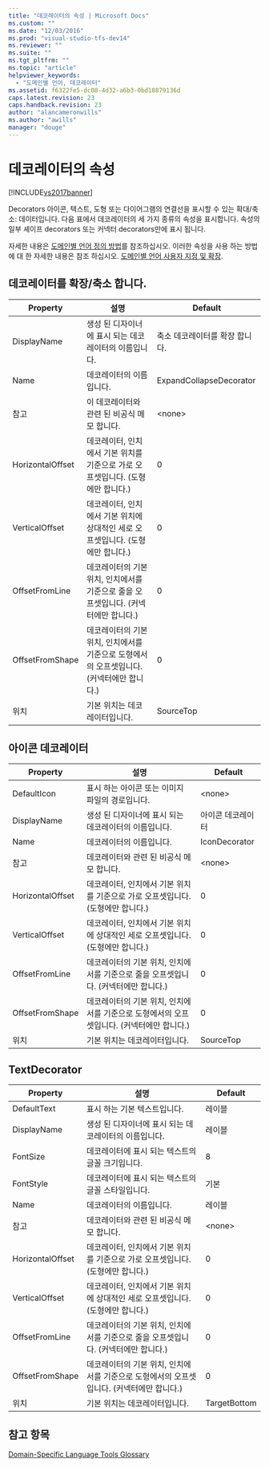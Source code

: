 ```yaml
---
title: "데코레이터의 속성 | Microsoft Docs"
ms.custom: ""
ms.date: "12/03/2016"
ms.prod: "visual-studio-tfs-dev14"
ms.reviewer: ""
ms.suite: ""
ms.tgt_pltfrm: ""
ms.topic: "article"
helpviewer_keywords: 
  - "도메인별 언어, 데코레이터"
ms.assetid: f6322fe5-dc08-4d32-a6b3-0bd18879136d
caps.latest.revision: 23
caps.handback.revision: 23
author: "alancameronwills"
ms.author: "awills"
manager: "douge"
---
```

# 데코레이터의 속성
[!INCLUDE[vs2017banner](../code-quality/includes/vs2017banner.md)]

Decorators 아이콘, 텍스트, 도형 또는 다이어그램의 연결선을 표시할 수 있는 확대\/축소: 데이터입니다.  다음 표에서 데코레이터의 세 가지 종류의 속성을 표시합니다.  속성의 일부 셰이프 decorators 또는 커넥터 decorators만에 표시 됩니다.  
  
 자세한 내용은 [도메인별 언어 정의 방법](../modeling/how-to-define-a-domain-specific-language.md)를 참조하십시오.  이러한 속성을 사용 하는 방법에 대 한 자세한 내용은 참조 하십시오. [도메인별 언어 사용자 지정 및 확장](../modeling/customizing-and-extending-a-domain-specific-language.md).  
  
## 데코레이터를 확장\/축소 합니다.  
  
|Property|설명|Default|  
|--------------|--------|-------------|  
|DisplayName|생성 된 디자이너에 표시 되는 데코레이터의 이름입니다.|축소 데코레이터를 확장 합니다.|  
|Name|데코레이터의 이름입니다.|ExpandCollapseDecorator|  
|참고|이 데코레이터와 관련 된 비공식 메모 합니다.|\<none\>|  
|HorizontalOffset|데코레이터, 인치에서 기본 위치를 기준으로 가로 오프셋입니다.  \(도형에만 합니다.\)|0|  
|VerticalOffset|데코레이터, 인치에서 기본 위치에 상대적인 세로 오프셋입니다.  \(도형에만 합니다.\)|0|  
|OffsetFromLine|데코레이터의 기본 위치, 인치에서를 기준으로 줄을 오프셋입니다.  \(커넥터에만 합니다.\)|0|  
|OffsetFromShape|데코레이터의 기본 위치, 인치에서를 기준으로 도형에서의 오프셋입니다.  \(커넥터에만 합니다.\)|0|  
|위치|기본 위치는 데코레이터입니다.|SourceTop|  
  
## 아이콘 데코레이터  
  
|Property|설명|Default|  
|--------------|--------|-------------|  
|DefaultIcon|표시 하는 아이콘 또는 이미지 파일의 경로입니다.|\<none\>|  
|DisplayName|생성 된 디자이너에 표시 되는 데코레이터의 이름입니다.|아이콘 데코레이터|  
|Name|데코레이터의 이름입니다.|IconDecorator|  
|참고|데코레이터와 관련 된 비공식 메모 합니다.|\<none\>|  
|HorizontalOffset|데코레이터, 인치에서 기본 위치를 기준으로 가로 오프셋입니다.  \(도형에만 합니다.\)|0|  
|VerticalOffset|데코레이터, 인치에서 기본 위치에 상대적인 세로 오프셋입니다.  \(도형에만 합니다.\)|0|  
|OffsetFromLine|데코레이터의 기본 위치, 인치에서를 기준으로 줄을 오프셋입니다.  \(커넥터에만 합니다.\)|0|  
|OffsetFromShape|데코레이터의 기본 위치, 인치에서를 기준으로 도형에서의 오프셋입니다.  \(커넥터에만 합니다.\)|0|  
|위치|기본 위치는 데코레이터입니다.|SourceTop|  
  
## TextDecorator  
  
|Property|설명|Default|  
|--------------|--------|-------------|  
|DefaultText|표시 하는 기본 텍스트입니다.|레이블|  
|DisplayName|생성 된 디자이너에 표시 되는 데코레이터의 이름입니다.|레이블|  
|FontSize|데코레이터에 표시 되는 텍스트의 글꼴 크기입니다.|8|  
|FontStyle|데코레이터에 표시 되는 텍스트의 글꼴 스타일입니다.|기본|  
|Name|데코레이터의 이름입니다.|레이블|  
|참고|데코레이터와 관련 된 비공식 메모 합니다.|\<none\>|  
|HorizontalOffset|데코레이터, 인치에서 기본 위치를 기준으로 가로 오프셋입니다.  \(도형에만 합니다.\)|0|  
|VerticalOffset|데코레이터, 인치에서 기본 위치에 상대적인 세로 오프셋입니다.  \(도형에만 합니다.\)|0|  
|OffsetFromLine|데코레이터의 기본 위치, 인치에서를 기준으로 줄을 오프셋입니다.  \(커넥터에만 합니다.\)|0|  
|OffsetFromShape|데코레이터의 기본 위치, 인치에서를 기준으로 도형에서의 오프셋입니다.  \(커넥터에만 합니다.\)|0|  
|위치|기본 위치는 데코레이터입니다.|TargetBottom|  
  
## 참고 항목  
 [Domain\-Specific Language Tools Glossary](http://msdn.microsoft.com/ko-kr/ca5e84cb-a315-465c-be24-76aa3df276aa)